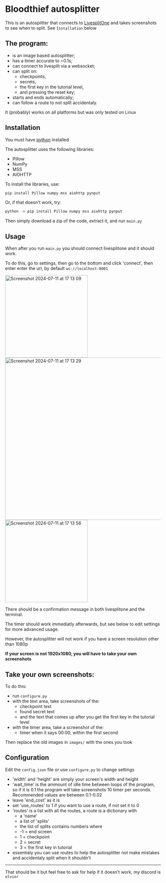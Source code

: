
# Bloodthief autosplitter

This is an autosplitter that connects to [LivesplitOne](<https://one.livesplit.org/>) and takes screenshots to see when to split.
See `Installation` below


## The program:

- is an image based autosplitter;
- has a timer accurate to ~0.1s;
- can connect to livesplit via a websocket;
- can split on:
    - checkpoints,
    - secrets,
    - the first key in the tutorial level,
    - and pressing the reset key;
- starts and ends automatically;
- can follow a route to not split accidentaly.

It (probably) works on all platforms but was only tested on Linux

## Installation

You must have [python](https://www.python.org/downloads/) installed

The autosplitter uses the following libraries:
- Pillow
- NumPy
- MSS
- AIOHTTP

To install the libraries, use:
```sh
pip install Pillow numpy mss aiohttp pynput
```
Or, if that doesn't work, try:
```sh
python -m pip install Pillow numpy mss aiohttp pynput
```

Then simply download a zip of the code, extract it, and run `main.py`

## Usage

When after you run `main.py` you should connect livesplitone and it should work.

To do this, go to settings, then go to the bottom and click 'connect', then enter enter the url, by default `ws://localhost:8001`

<img width="267" alt="Screenshot 2024-07-11 at 17 13 09" src="https://github.com/olvior/bloodthief_autosplitter/assets/78297864/b8e93497-1f10-4104-95a4-6dc16c253e58">

<img width="526" alt="Screenshot 2024-07-11 at 17 13 29" src="https://github.com/olvior/bloodthief_autosplitter/assets/78297864/efc46cf7-540d-4242-8f4f-817e2fa38bdd">

<img width="267" alt="Screenshot 2024-07-11 at 17 13 56" src="https://github.com/olvior/bloodthief_autosplitter/assets/78297864/a72338b9-5e29-4d63-b057-f278a07c8e37">


There should be a confirmation message in both livesplitone and the terminal.

The timer should work immediatly afterwards, but see below to edit settings for more advanced usage.

However, the autosplitter will not work if you have a screen resolution other than 1080p

**If your screen is not 1920x1080, you will have to take your own screenshots**

## Take your own screenshots:
To do this:
- run `configure.py`
- with the text area, take screenshots of the:
    - checkpoint text
    - found secret text
    - and the text that comes up after you get the first key in the tutorial level
- with the timer area, take a screenshot of the:
    - timer when it says 00:00, within the first second

Then replace the old images in `images/` with the ones you took


## Configuration

Edit the `config.json` file or use `configure.py` to change settings
- 'width' and 'height' are simply your screen's width and height
- 'wait_time' is the ammount of idle time between loops of the program, so if it is 0.1 the program will take screenshots 10 timer per seconds. Recommended values are between 0.1-0.02
- leave 'end_cost' as it is
- set 'use_routes' to 1 if you want to use a route, if not set it to 0
- 'routes' is a list with all the routes, a route is a dictionary with
    - a 'name' 
    - a list of 'splits'
    - the list of splits contains numbers where
    - -1 = end screen
    - 1 = checkpoint
    - 2 = secret
    - 3 = the first key in tutorial
- essentialy you can use routes to help the autosplitter not make mistakes and accidentaly split when it shouldn't

-- --

That should be it but feel free to ask for help if it doesn't work, my discord is `olvior`

